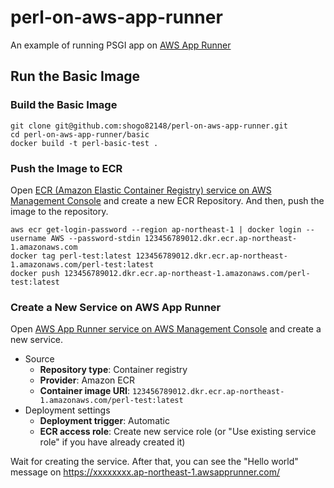 # perl-on-aws-app-runner
An example of running PSGI app on [AWS App Runner](https://aws.amazon.com/apprunner/)

## Run the Basic Image

### Build the Basic Image

```console
git clone git@github.com:shogo82148/perl-on-aws-app-runner.git
cd perl-on-aws-app-runner/basic
docker build -t perl-basic-test .
```

### Push the Image to ECR

Open [ECR (Amazon Elastic Container Registry) service on AWS Management Console](https://console.aws.amazon.com/apprunner/home) and create a new ECR Repository.
And then, push the image to the repository.

```console
aws ecr get-login-password --region ap-northeast-1 | docker login --username AWS --password-stdin 123456789012.dkr.ecr.ap-northeast-1.amazonaws.com
docker tag perl-test:latest 123456789012.dkr.ecr.ap-northeast-1.amazonaws.com/perl-test:latest
docker push 123456789012.dkr.ecr.ap-northeast-1.amazonaws.com/perl-test:latest
```

### Create a New Service on AWS App Runner

Open [AWS App Runner service on AWS Management Console](https://console.aws.amazon.com/apprunner/home) and create a new service.

- Source
    - **Repository type**: Container registry
    - **Provider**: Amazon ECR
    - **Container image URI**: `123456789012.dkr.ecr.ap-northeast-1.amazonaws.com/perl-test:latest`
- Deployment settings
    - **Deployment trigger**: Automatic
    - **ECR access role**: Create new service role (or "Use existing service role" if you have already created it)

Wait for creating the service.
After that, you can see the "Hello world" message on https://xxxxxxxx.ap-northeast-1.awsapprunner.com/
